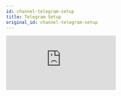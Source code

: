 ```yaml
---
id: channel-telegram-setup
title: Telegram Setup
original_id: channel-telegram-setup
---
```

<iframe width={560} height={315} src="https://www.youtube.com/embed/h5Mg8gNp8vk" frameBorder="0" allow="accelerometer; autoplay; encrypted-media; gyroscope; picture-in-picture" allowFullScreen={true} />

<br />

☝️By Bottender, you can begin your first Telegram Bot in 3 mins!!

## Enable Telegram Channel

### Create a New Telegram Bottender App

`Create Bottender App` is the best way to start building a new application in Bottender.

To create a project, run:

```sh

npx create-bottender-app my-app

```

Make sure that the `telegram` option is checked:

![](https://user-images.githubusercontent.com/3382565/67851226-f2b7f200-fb44-11e9-951d-c0050db88ed3.png)

After finishing the `Create Bottender App` process, you will see the config file `bottender.config.js` generated automatically for further channel settings.

### Enable Telegram Channel for Existing Bottender Apps

First, you need to have a `bottender.config.js` file which sets `channels.telegram.enabled` as `true`:

```js

module.exports = {
  channels: {
    telegram: {
      enabled: true,
      path: '/webhooks/telegram',
      accessToken: process.env.TELEGRAM_ACCESS_TOKEN,
    },
  },
};

```

The default webhook path is `/webhooks/telegram`. You can set your webhook path in the `path` field.

## Complete Telegram Channel Settings

To make Telegram bots work, you have to set up:

-   Telegram Access Token
-   Webhook

### Telegram Access Token

`bottender.config.js` looks up `.env` for Telegram access token, which is generated by sending `/newbot` to [@BotFather](https://t.me/BotFather) on Telegram. Meanwhile, you get a Telegram Bot account from @Botfather.

 <p><img width="800px" src="https://user-images.githubusercontent.com/662387/71246889-9312e180-2352-11ea-97da-9a5adc014fda.png" /></p>

Then, paste your Telegram bot token to the following field in `.env`.

```

TELEGRAM_ACCESS_TOKEN=

```

&gt; **Note:**
&gt;
&gt; -   BotFather is a super elegant mechanism to create/edit/delete your bots. You don't even need to apply for a developer account or permission to send messages.
&gt; -   Keep your token secure and store it safely; it can be used by anyone to control your bot. When you have to generate a new access token, you can send `/revoke` to BotFather.
&gt; -   For more info, please refer to Telegram's official doc, [BotFather](https://core.telegram.org/bots#6-botfather).

### Webhook

#### Set Up Webhook for Development

Before setting the webhook, please make sure you have set your access token correctly in `.env`.

By the following command, Bottender runs a bot server by ngrok, which makes your local bot server accessible from the Internet:

```sh

# in development
npm run dev

```

When you run bottender in development mode, Bottender automatically run up a Ngrok client, and then you can get the information of webhook URL from the console like this:

```

App has started
telegram webhook url: https://42bbf602.ngrok.io/webhooks/telegram
server is running on 5000 port...

```

Then, you can open a new tab in the terminal and finish the webhook setting by the below command:

```sh

npx bottender telegram webhook set

```

Finally, press `Y` to allow Bottender set `ngrok` temporary URL as the webhook. Now you are ready to interact with your bot on Telegram :)

#### Set Up Webhook for Production

Before setting the webhook, please make sure you have set your access token correctly as the environment variable.

Then, you can run Bottender on your hosting by the following command:

```sh

# in production
npm start

```

By the following command, you can finish the Telegram webhook setting. (If you deployed your bot with the default webhook setting, you webhook for Telegram bot supposed to be `https://example.com/webhooks/telegram` )

```sh

npx bottender telegram webhook set -w https://example.com/webhooks/telegram

```

Now you are ready to interact with your bot on Telegram :)
